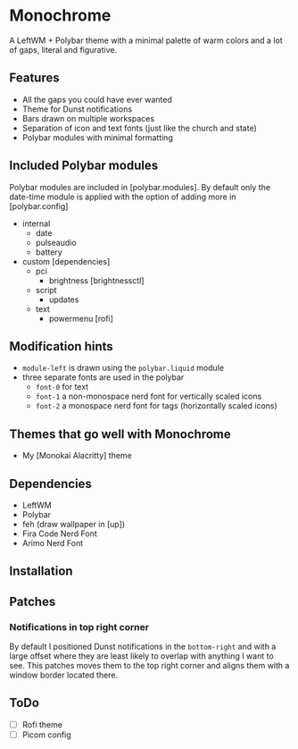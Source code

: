 # Monochrome
A LeftWM + Polybar theme with a minimal palette of warm colors and a lot of gaps, literal and figurative.

## Features
- All the gaps you could have ever wanted
- Theme for Dunst notifications
- Bars drawn on multiple workspaces
- Separation of icon and text fonts (just like the church and state)
- Polybar modules with minimal formatting

## Included Polybar modules
Polybar modules are included in [polybar.modules]. By default only the date-time module is applied with the option of adding more in [polybar.config]
- internal
	- date
	- pulseaudio
	- battery
- custom [dependencies]
	- pci
		- brightness [brightnessctl]
	- script
		- updates
	- text
		- powermenu [rofi]

## Modification hints
- `module-left` is drawn using the `polybar.liquid` module
- three separate fonts are used in the polybar
	- `font-0` for text
	- `font-1` a non-monospace nerd font for vertically scaled icons
	- `font-2` a monospace nerd font for tags (horizontally scaled icons)

## Themes that go well with Monochrome
- My [Monokai Alacritty] theme

## Dependencies
- LeftWM
- Polybar
- feh (draw wallpaper in [up])
- Fira Code Nerd Font
- Arimo Nerd Font

## Installation


## Patches
### Notifications in top right corner
By default I positioned Dunst notifications in the `bottom-right` and with a large offset where they are least likely to overlap with anything I want to see. This patches moves them to the top right corner and aligns them with a window border located there.

## ToDo
- [ ] Rofi theme
- [ ] Picom config